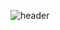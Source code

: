 ![header](https://capsule-render.vercel.app/api?type=waving&color=auto&height=400&text=Hello%20World!&desc=Let's%20get%20acquainted&animation=fadeIn)

